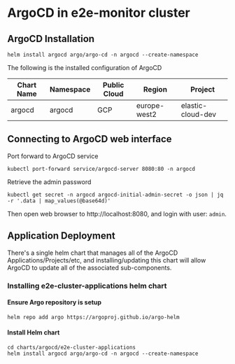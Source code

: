 # ArgoCD in e2e-monitor cluster

## ArgoCD Installation

```shell
helm install argocd argo/argo-cd -n argocd --create-namespace
```

The following is the installed configuration of ArgoCD

| Chart Name | Namespace | Public Cloud | Region | Project |
|---|---|---|---|---|
| argocd | argocd | GCP | europe-west2 | elastic-cloud-dev |

## Connecting to ArgoCD web interface

Port forward to ArgoCD service

```shell
kubectl port-forward service/argocd-server 8080:80 -n argocd
```

Retrieve the admin password

```shell
kubectl get secret -n argocd argocd-initial-admin-secret -o json | jq -r '.data | map_values(@base64d)'
```

Then open web browser to http://localhost:8080, and login with user: `admin`.

## Application Deployment

There's a single helm chart that manages all of the ArgoCD Applications/Projects/etc, and installing/updating this chart will allow ArgoCD to update all of the associated sub-components.

### Installing e2e-cluster-applications helm chart

#### Ensure Argo repository is setup

```shell
helm repo add argo https://argoproj.github.io/argo-helm
```

#### Install Helm chart

```shell
cd charts/argocd/e2e-cluster-applications
helm install argocd argo/argo-cd -n argocd --create-namespace
```
